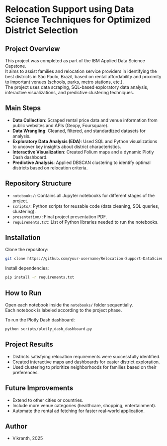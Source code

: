 # Relocation Support using Data Science Techniques for Optimized District Selection

## Project Overview
This project was completed as part of the IBM Applied Data Science Capstone.  
It aims to assist families and relocation service providers in identifying the best districts in São Paulo, Brazil, based on rental affordability and proximity to important venues (schools, parks, metro stations, etc.).  
The project uses data scraping, SQL-based exploratory data analysis, interactive visualizations, and predictive clustering techniques.

## Main Steps
- **Data Collection**: Scraped rental price data and venue information from public websites and APIs (Geopy, Foursquare).
- **Data Wrangling**: Cleaned, filtered, and standardized datasets for analysis.
- **Exploratory Data Analysis (EDA)**: Used SQL and Python visualizations to uncover key insights about district characteristics.
- **Interactive Visualization**: Created Folium maps and a dynamic Plotly Dash dashboard.
- **Predictive Analysis**: Applied DBSCAN clustering to identify optimal districts based on relocation criteria.

## Repository Structure
- `notebooks/`: Contains all Jupyter notebooks for different stages of the project.
- `scripts/`: Python scripts for reusable code (data cleaning, SQL queries, clustering).
- `presentation/`: Final project presentation PDF.
- `requirements.txt`: List of Python libraries needed to run the notebooks.

## Installation
Clone the repository:
```bash
git clone https://github.com/your-username/Relocation-Support-DataScience-Project.git
```

Install dependencies:
```bash
pip install -r requirements.txt
```

## How to Run
Open each notebook inside the `notebooks/` folder sequentially.  
Each notebook is labeled according to the project phase.

To run the Plotly Dash dashboard:
```bash
python scripts/plotly_dash_dashboard.py
```

## Project Results
- Districts satisfying relocation requirements were successfully identified.
- Created interactive maps and dashboards for easier district exploration.
- Used clustering to prioritize neighborhoods for families based on their preferences.

## Future Improvements
- Extend to other cities or countries.
- Include more venue categories (healthcare, shopping, entertainment).
- Automate the rental ad fetching for faster real-world application.

## Author
- Vikranth, 2025

